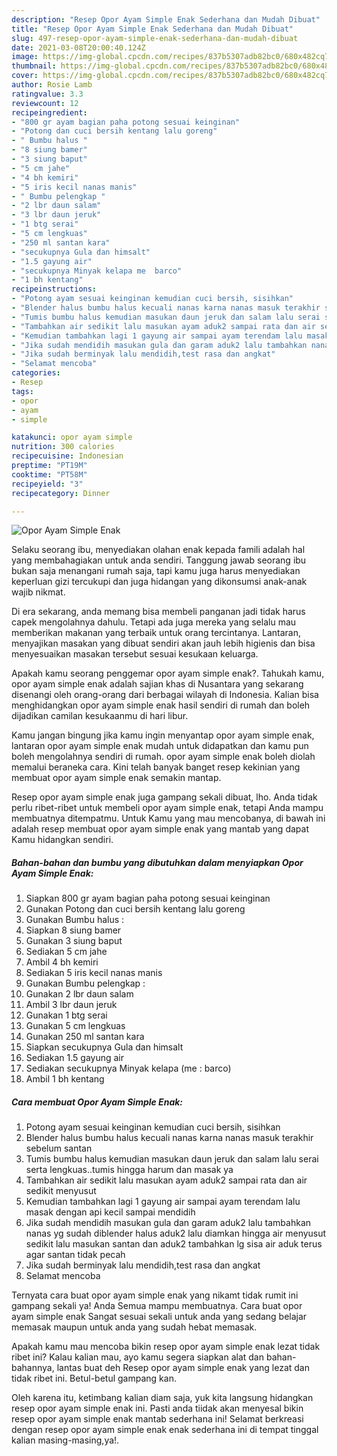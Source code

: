 ```yaml
---
description: "Resep Opor Ayam Simple Enak Sederhana dan Mudah Dibuat"
title: "Resep Opor Ayam Simple Enak Sederhana dan Mudah Dibuat"
slug: 497-resep-opor-ayam-simple-enak-sederhana-dan-mudah-dibuat
date: 2021-03-08T20:00:40.124Z
image: https://img-global.cpcdn.com/recipes/837b5307adb82bc0/680x482cq70/opor-ayam-simple-enak-foto-resep-utama.jpg
thumbnail: https://img-global.cpcdn.com/recipes/837b5307adb82bc0/680x482cq70/opor-ayam-simple-enak-foto-resep-utama.jpg
cover: https://img-global.cpcdn.com/recipes/837b5307adb82bc0/680x482cq70/opor-ayam-simple-enak-foto-resep-utama.jpg
author: Rosie Lamb
ratingvalue: 3.3
reviewcount: 12
recipeingredient:
- "800 gr ayam bagian paha potong sesuai keinginan"
- "Potong dan cuci bersih kentang lalu goreng"
- " Bumbu halus "
- "8 siung bamer"
- "3 siung baput"
- "5 cm jahe"
- "4 bh kemiri"
- "5 iris kecil nanas manis"
- " Bumbu pelengkap "
- "2 lbr daun salam"
- "3 lbr daun jeruk"
- "1 btg serai"
- "5 cm lengkuas"
- "250 ml santan kara"
- "secukupnya Gula dan himsalt"
- "1.5 gayung air"
- "secukupnya Minyak kelapa me  barco"
- "1 bh kentang"
recipeinstructions:
- "Potong ayam sesuai keinginan kemudian cuci bersih, sisihkan"
- "Blender halus bumbu halus kecuali nanas karna nanas masuk terakhir sebelum santan"
- "Tumis bumbu halus kemudian masukan daun jeruk dan salam lalu serai serta lengkuas..tumis hingga harum dan masak ya"
- "Tambahkan air sedikit lalu masukan ayam aduk2 sampai rata dan air sedikit menyusut"
- "Kemudian tambahkan lagi 1 gayung air sampai ayam terendam lalu masak dengan api kecil sampai mendidih"
- "Jika sudah mendidih masukan gula dan garam aduk2 lalu tambahkan nanas yg sudah diblender halus aduk2 lalu diamkan hingga air menyusut sedikit lalu masukan santan dan aduk2 tambahkan lg sisa air aduk terus agar santan tidak pecah"
- "Jika sudah berminyak lalu mendidih,test rasa dan angkat"
- "Selamat mencoba"
categories:
- Resep
tags:
- opor
- ayam
- simple

katakunci: opor ayam simple 
nutrition: 300 calories
recipecuisine: Indonesian
preptime: "PT19M"
cooktime: "PT58M"
recipeyield: "3"
recipecategory: Dinner

---
```



![Opor Ayam Simple Enak](https://img-global.cpcdn.com/recipes/837b5307adb82bc0/680x482cq70/opor-ayam-simple-enak-foto-resep-utama.jpg)

Selaku seorang ibu, menyediakan olahan enak kepada famili adalah hal yang membahagiakan untuk anda sendiri. Tanggung jawab seorang ibu bukan saja menangani rumah saja, tapi kamu juga harus menyediakan keperluan gizi tercukupi dan juga hidangan yang dikonsumsi anak-anak wajib nikmat.

Di era  sekarang, anda memang bisa membeli panganan jadi tidak harus capek mengolahnya dahulu. Tetapi ada juga mereka yang selalu mau memberikan makanan yang terbaik untuk orang tercintanya. Lantaran, menyajikan masakan yang dibuat sendiri akan jauh lebih higienis dan bisa menyesuaikan masakan tersebut sesuai kesukaan keluarga. 



Apakah kamu seorang penggemar opor ayam simple enak?. Tahukah kamu, opor ayam simple enak adalah sajian khas di Nusantara yang sekarang disenangi oleh orang-orang dari berbagai wilayah di Indonesia. Kalian bisa menghidangkan opor ayam simple enak hasil sendiri di rumah dan boleh dijadikan camilan kesukaanmu di hari libur.

Kamu jangan bingung jika kamu ingin menyantap opor ayam simple enak, lantaran opor ayam simple enak mudah untuk didapatkan dan kamu pun boleh mengolahnya sendiri di rumah. opor ayam simple enak boleh diolah memalui beraneka cara. Kini telah banyak banget resep kekinian yang membuat opor ayam simple enak semakin mantap.

Resep opor ayam simple enak juga gampang sekali dibuat, lho. Anda tidak perlu ribet-ribet untuk membeli opor ayam simple enak, tetapi Anda mampu membuatnya ditempatmu. Untuk Kamu yang mau mencobanya, di bawah ini adalah resep membuat opor ayam simple enak yang mantab yang dapat Kamu hidangkan sendiri.

<!--inarticleads1-->

##### Bahan-bahan dan bumbu yang dibutuhkan dalam menyiapkan Opor Ayam Simple Enak:

1. Siapkan 800 gr ayam bagian paha potong sesuai keinginan
1. Gunakan Potong dan cuci bersih kentang lalu goreng
1. Gunakan  Bumbu halus :
1. Siapkan 8 siung bamer
1. Gunakan 3 siung baput
1. Sediakan 5 cm jahe
1. Ambil 4 bh kemiri
1. Sediakan 5 iris kecil nanas manis
1. Gunakan  Bumbu pelengkap :
1. Gunakan 2 lbr daun salam
1. Ambil 3 lbr daun jeruk
1. Gunakan 1 btg serai
1. Gunakan 5 cm lengkuas
1. Gunakan 250 ml santan kara
1. Siapkan secukupnya Gula dan himsalt
1. Sediakan 1.5 gayung air
1. Sediakan secukupnya Minyak kelapa (me : barco)
1. Ambil 1 bh kentang




<!--inarticleads2-->

##### Cara membuat Opor Ayam Simple Enak:

1. Potong ayam sesuai keinginan kemudian cuci bersih, sisihkan
1. Blender halus bumbu halus kecuali nanas karna nanas masuk terakhir sebelum santan
1. Tumis bumbu halus kemudian masukan daun jeruk dan salam lalu serai serta lengkuas..tumis hingga harum dan masak ya
1. Tambahkan air sedikit lalu masukan ayam aduk2 sampai rata dan air sedikit menyusut
1. Kemudian tambahkan lagi 1 gayung air sampai ayam terendam lalu masak dengan api kecil sampai mendidih
1. Jika sudah mendidih masukan gula dan garam aduk2 lalu tambahkan nanas yg sudah diblender halus aduk2 lalu diamkan hingga air menyusut sedikit lalu masukan santan dan aduk2 tambahkan lg sisa air aduk terus agar santan tidak pecah
1. Jika sudah berminyak lalu mendidih,test rasa dan angkat
1. Selamat mencoba




Ternyata cara buat opor ayam simple enak yang nikamt tidak rumit ini gampang sekali ya! Anda Semua mampu membuatnya. Cara buat opor ayam simple enak Sangat sesuai sekali untuk anda yang sedang belajar memasak maupun untuk anda yang sudah hebat memasak.

Apakah kamu mau mencoba bikin resep opor ayam simple enak lezat tidak ribet ini? Kalau kalian mau, ayo kamu segera siapkan alat dan bahan-bahannya, lantas buat deh Resep opor ayam simple enak yang lezat dan tidak ribet ini. Betul-betul gampang kan. 

Oleh karena itu, ketimbang kalian diam saja, yuk kita langsung hidangkan resep opor ayam simple enak ini. Pasti anda tiidak akan menyesal bikin resep opor ayam simple enak mantab sederhana ini! Selamat berkreasi dengan resep opor ayam simple enak enak sederhana ini di tempat tinggal kalian masing-masing,ya!.

